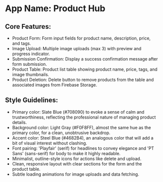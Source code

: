 # **App Name**: Product Hub

## Core Features:

- Product Form: Form input fields for product name, description, price, and tags.
- Image Upload: Multiple image uploads (max 3) with preview and progress indicator.
- Submission Confirmation: Display a success confirmation message after form submission.
- Product Table: Product list table showing product name, price, tags, and image thumbnails.
- Product Deletion: Delete button to remove products from the table and associated images from Firebase Storage.

## Style Guidelines:

- Primary color: Slate Blue (#708090) to evoke a sense of calm and trustworthiness, reflecting the professional nature of managing product details.
- Background color: Light Gray (#F0F8FF), almost the same hue as the primary color, for a clean, unobtrusive backdrop.
- Accent color: Steel Blue (#4682B4), an analogous color that will add a bit of visual interest without clashing.
- Font pairing: 'Playfair' (serif) for headlines to convey elegance and 'PT Sans' (sans-serif) for body to make it highly readable.
- Minimalist, outline-style icons for actions like delete and upload.
- Clean, responsive layout with clear sections for the form and the product table.
- Subtle loading animations for image uploads and data fetching.